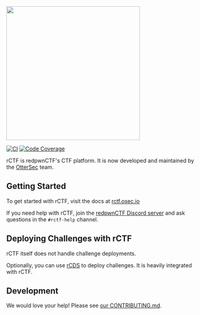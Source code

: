 <img src="https://raw.githubusercontent.com/otter-sec/rctf/main/docs/content/assets/rctf-logotype-dark-1024.png" width="350px">

[![CI](https://github.com/otter-sec/rctf/actions/workflows/ci.yml/badge.svg)](https://github.com/otter-sec/rctf/actions/workflows/ci.yml)
[![Code Coverage](https://img.shields.io/codecov/c/github/otter-sec/rctf.svg)](https://codecov.io/github/otter-sec/rctf/)

rCTF is redpwnCTF's CTF platform. It is now developed and maintained by the [OtterSec](https://osec.io) team.

## Getting Started

To get started with rCTF, visit the docs at [rctf.osec.io](https://rctf.osec.io/installation/)

If you need help with rCTF, join the [redpwnCTF Discord server](https://discord.gg/NkDNEE2) and ask questions in the `#rctf-help` channel.

## Deploying Challenges with rCTF

rCTF itself does not handle challenge deployments.

Optionally, you can use [rCDS](https://github.com/redpwn/rcds) to deploy challenges. It is heavily integrated with rCTF.

## Development

We would love your help! Please see [our CONTRIBUTING.md](CONTRIBUTING.md).
